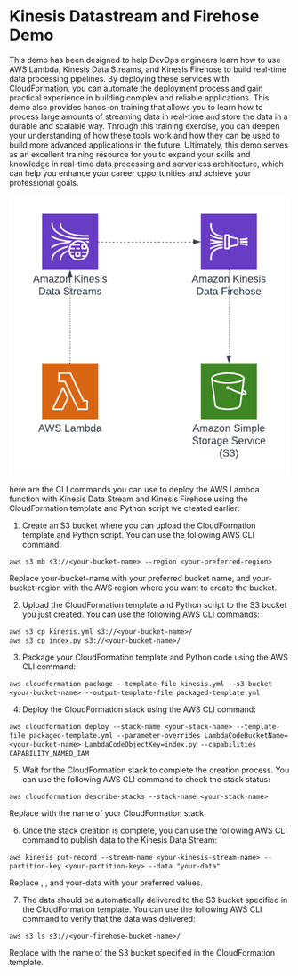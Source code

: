 
# Kinesis Datastream and Firehose Demo

This demo has been designed to help DevOps engineers learn how to use AWS Lambda, Kinesis Data Streams, and Kinesis Firehose to build real-time data processing pipelines. By deploying these services with CloudFormation, you can automate the deployment process and gain practical experience in building complex and reliable applications. This demo also provides hands-on training that allows you to learn how to process large amounts of streaming data in real-time and store the data in a durable and scalable way. Through this training exercise, you can deepen your understanding of how these tools work and how they can be used to build more advanced applications in the future. Ultimately, this demo serves as an excellent training resource for you to expand your skills and knowledge in real-time data processing and serverless architecture, which can help you enhance your career opportunities and achieve your professional goals.

![Diagram](images/diagram.png)

here are the CLI commands you can use to deploy the AWS Lambda function with Kinesis Data Stream and Kinesis Firehose using the CloudFormation template and Python script we created earlier:

1. Create an S3 bucket where you can upload the CloudFormation template and Python script. You can use the following AWS CLI command:

```
aws s3 mb s3://<your-bucket-name> --region <your-preferred-region>
```
Replace your-bucket-name with your preferred bucket name, and your-bucket-region with the AWS region where you want to create the bucket.

2. Upload the CloudFormation template and Python script to the S3 bucket you just created. You can use the following AWS CLI commands:

```
aws s3 cp kinesis.yml s3://<your-bucket-name>/
aws s3 cp index.py s3://<your-bucket-name>/
```

3.  Package your CloudFormation template and Python code using the AWS CLI command:
```
aws cloudformation package --template-file kinesis.yml --s3-bucket <your-bucket-name> --output-template-file packaged-template.yml
```


4. Deploy the CloudFormation stack using the AWS CLI command:

```
aws cloudformation deploy --stack-name <your-stack-name> --template-file packaged-template.yml --parameter-overrides LambdaCodeBucketName=<your-bucket-name> LambdaCodeObjectKey=index.py --capabilities CAPABILITY_NAMED_IAM
```
5. Wait for the CloudFormation stack to complete the creation process. You can use the following AWS CLI command to check the stack status:


```
aws cloudformation describe-stacks --stack-name <your-stack-name>
```
Replace <your-stack-name> with the name of your CloudFormation stack.

6. Once the stack creation is complete, you can use the following AWS CLI command to publish data to the Kinesis Data Stream:

```
aws kinesis put-record --stream-name <your-kinesis-stream-name> --partition-key <your-partition-key> --data "your-data"
```
Replace <your-kinesis-stream-name>, <your-partition-key>, and your-data with your preferred values.

7. The data should be automatically delivered to the S3 bucket specified in the CloudFormation template. You can use the following AWS CLI command to verify that the data was delivered:

```
aws s3 ls s3://<your-firehose-bucket-name>/
```

Replace <your-firehose-bucket-name> with the name of the S3 bucket specified in the CloudFormation template.